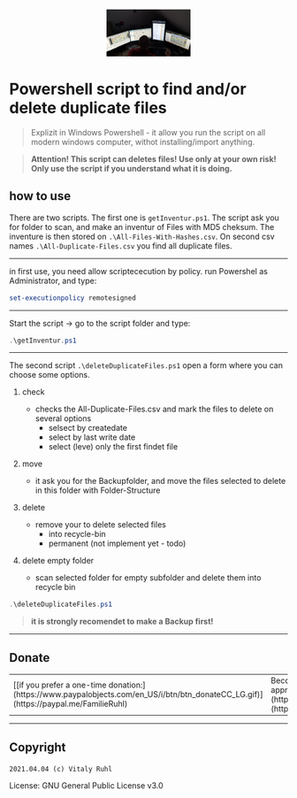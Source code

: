 <p align="center">
  <br />
  <a title="Intouch-Language" href="https://github.com/vitalyruhl/FindDuplicateFiles"><img src="https://raw.githubusercontent.com/vitalyruhl/FindDuplicateFiles/master/images/logo.jpg" alt="Vivil - Vitaly Ruhl Logo" width="30%" /></a>
</p>

# Powershell script to find and/or delete duplicate files

> Explizit in Windows Powershell - it allow you run the script on all modern windows computer, withot installing/import anything.

> **Attention! This script can deletes files! Use only at your own risk! Only use the script if you understand what it is doing.**

## how to use

There are two scripts. The first one is `getInventur.ps1`. The script ask you for folder to scan, and make an inventur of Files with MD5 cheksum. The inventure is then stored on `.\All-Files-With-Hashes.csv`. On second csv names `.\All-Duplicate-Files.csv` you find all duplicate files.

---

in first use, you need allow scriptececution by policy.
run Powershel as Administrator, and type:

```powershell
set-executionpolicy remotesigned
```

---

Start the script -> go to the script folder and type:

```powershell
.\getInventur.ps1
```

---

The second script `.\deleteDuplicateFiles.ps1` open a form where you can choose some options.

1. check

   - checks the All-Duplicate-Files.csv and mark the files to delete on several options
     - selsect by createdate
     - select by last write date
     - select (leve) only the first findet file

2. move

   - it ask you for the Backupfolder, and move the files selected to delete in this folder with Folder-Structure

3. delete

   - remove your to delete selected files
     - into recycle-bin
     - permanent (not implement yet - todo)

4. delete empty folder
   - scan selected folder for empty subfolder and delete them into recycle bin

```powershell
.\deleteDuplicateFiles.ps1
```

> **it is strongly recomendet to make a Backup first!**

---


## Donate

<table align="center" width="100%" border="0" bgcolor:=#3f3f3f>
  <tr>
    <td border="0">  
        [[if you prefer a one-time donation:](https://www.paypalobjects.com/en_US/i/btn/btn_donateCC_LG.gif)](https://paypal.me/FamilieRuhl)
    </td>
    <td border="0" >  
        Become a patron, by simply clicking on this button (**very appreciated!**):
        [![](https://c5.patreon.com/external/logo/become_a_patron_button.png)](https://www.patreon.com/join/6555448/checkout?ru=undefined)
    </td>
  </tr>
</table>

---
## Copyright
`2021.04.04 (c) Vitaly Ruhl`

License: GNU General Public License v3.0